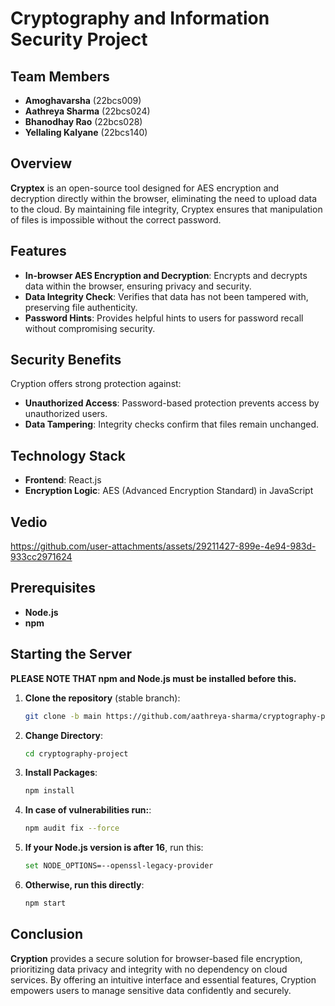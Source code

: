 # **Cryptography and Information Security Project**

## **Team Members**

- **Amoghavarsha** (22bcs009)
- **Aathreya Sharma** (22bcs024)
- **Bhanodhay Rao** (22bcs028)
- **Yellaling Kalyane** (22bcs140)

## **Overview**

**Cryptex** is an open-source tool designed for AES encryption and decryption directly within the browser, eliminating the need to upload data to the cloud. By maintaining file integrity, Cryptex ensures that manipulation of files is impossible without the correct password.

## **Features**

- **In-browser AES Encryption and Decryption**: Encrypts and decrypts data within the browser, ensuring privacy and security.
- **Data Integrity Check**: Verifies that data has not been tampered with, preserving file authenticity.
- **Password Hints**: Provides helpful hints to users for password recall without compromising security.

## **Security Benefits**

Cryption offers strong protection against:

- **Unauthorized Access**: Password-based protection prevents access by unauthorized users.
- **Data Tampering**: Integrity checks confirm that files remain unchanged.

## **Technology Stack**

- **Frontend**: React.js
- **Encryption Logic**: AES (Advanced Encryption Standard) in JavaScript

## **Vedio**
https://github.com/user-attachments/assets/29211427-899e-4e94-983d-933cc2971624



## **Prerequisites**

- **Node.js**
- **npm**

## **Starting the Server**

**PLEASE NOTE THAT npm and Node.js must be installed before this.**

1. **Clone the repository** (stable branch):
    ```bash
    git clone -b main https://github.com/aathreya-sharma/cryptography-project
    ```

2. **Change Directory**:
    ```bash
    cd cryptography-project
    ```

3. **Install Packages**:
    ```bash
    npm install
    ```

4. **In case of vulnerabilities run:**:
    ```bash
    npm audit fix --force
    ```

5. **If your Node.js version is after 16**, run this:
    ```bash
    set NODE_OPTIONS=--openssl-legacy-provider
    ```

6. **Otherwise, run this directly**:
    ```bash
    npm start
    ```

## **Conclusion**

**Cryption** provides a secure solution for browser-based file encryption, prioritizing data privacy and integrity with no dependency on cloud services. By offering an intuitive interface and essential features, Cryption empowers users to manage sensitive data confidently and securely.
